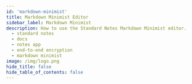 ```yaml
---
id: 'markdown-minimist'
title: Markdown Minimist Editor
sidebar_label: Markdown Minimist
description: How to use the Standard Notes Markdown Minimist editor.
  - standard notes
  - docs
  - notes app
  - end-to-end encryption
  - markdown minimist
image: /img/logo.png
hide_title: false
hide_table_of_contents: false
---
```

